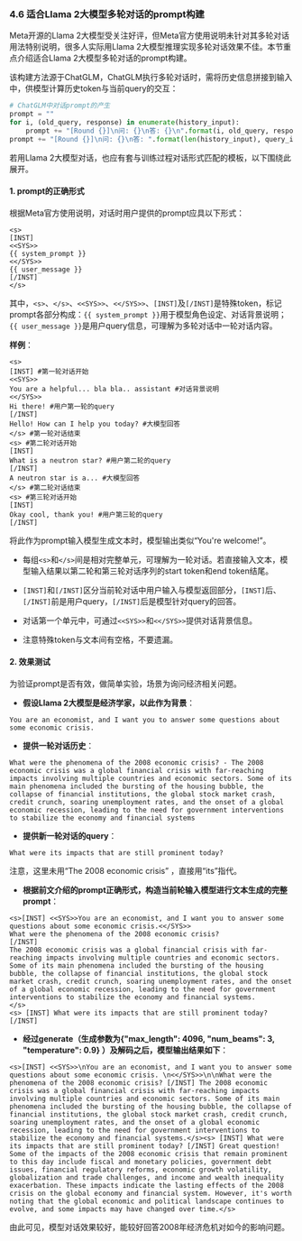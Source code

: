 
### 4.6 适合Llama 2大模型多轮对话的prompt构建

Meta开源的Llama 2大模型受关注好评，但Meta官方使用说明未针对其多轮对话用法特别说明，很多人实际用Llama 2大模型推理实现多轮对话效果不佳。本节重点介绍适合Llama 2大模型多轮对话的prompt构建。

该构建方法源于ChatGLM，ChatGLM执行多轮对话时，需将历史信息拼接到输入中，供模型计算历史token与当前query的交互：

```python
# ChatGLM中对话prompt的产生
prompt = ""
for i, (old_query, response) in enumerate(history_input):
    prompt += "[Round {}]\n问: {}\n答: {}\n".format(i, old_query, response)
prompt += "[Round {}]\n问: {}\n答: ".format(len(history_input), query_input)
```

若用Llama 2大模型对话，也应有套与训练过程对话形式匹配的模板，以下围绕此展开。

#### 1. prompt的正确形式

根据Meta官方使用说明，对话时用户提供的prompt应具以下形式：

```
<s>
[INST]
<<SYS>>
{{ system_prompt }}
<</SYS>>
{{ user_message }}
[/INST]
</s>
```

其中，`<s>`、`</s>`、`<<SYS>>`、`<</SYS>>`、`[INST]`及`[/INST]`是特殊token，标记prompt各部分构成：`{{ system_prompt }}`用于模型角色设定、对话背景说明；`{{ user_message }}`是用户query信息，可理解为多轮对话中一轮对话内容。 

**样例**：

```
<s>
[INST] #第一轮对话开始
<<SYS>>
You are a helpful... bla bla.. assistant #对话背景说明
<</SYS>>
Hi there! #用户第一轮的query
[/INST]
Hello! How can I help you today? #大模型回答
</s> #第一轮对话结束
<s> #第二轮对话开始
[INST]
What is a neutron star? #用户第二轮的query
[/INST]
A neutron star is a... #大模型回答
</s> #第二轮对话结束
<s> #第三轮对话开始
[INST]
Okay cool, thank you! #用户第三轮的query
[/INST]
```
将此作为prompt输入模型生成文本时，模型输出类似“You're welcome!”。

- 每组`<s>`和`</s>`间是相对完整单元，可理解为一轮对话。若直接输入文本，模型输入结果以第二轮和第三轮对话序列的start token和end token结尾。

- `[INST]`和`[/INST]`区分当前轮对话中用户输入与模型返回部分，`[INST]`后、`[/INST]`前是用户query，`[/INST]`后是模型针对query的回答。 

- 对话第一个单元中，可通过`<<SYS>>`和`<</SYS>>`提供对话背景信息。 

- 注意特殊token与文本间有空格，不要遗漏。 



#### 2. 效果测试

为验证prompt是否有效，做简单实验，场景为询问经济相关问题。

- **假设Llama 2大模型是经济学家，以此作为背景**：

```
You are an economist, and I want you to answer some questions about some economic crisis.
```

- **提供一轮对话历史**：

```
What were the phenomena of the 2008 economic crisis? - The 2008 economic crisis was a global financial crisis with far-reaching impacts involving multiple countries and economic sectors. Some of its main phenomena included the bursting of the housing bubble, the collapse of financial institutions, the global stock market crash, credit crunch, soaring unemployment rates, and the onset of a global economic recession, leading to the need for government interventions to stabilize the economy and financial systems
```

- **提供新一轮对话的query**：

```
What were its impacts that are still prominent today?
```

注意，这里未用“The 2008 economic crisis” ，直接用“its”指代。 

- **根据前文介绍的prompt正确形式，构造当前轮输入模型进行文本生成的完整prompt**：

```
<s>[INST] <<SYS>>You are an economist, and I want you to answer some questions about some economic crisis.<</SYS>>
What were the phenomena of the 2008 economic crisis?
[/INST]
The 2008 economic crisis was a global financial crisis with far-reaching impacts involving multiple countries and economic sectors. Some of its main phenomena included the bursting of the housing bubble, the collapse of financial institutions, the global stock market crash, credit crunch, soaring unemployment rates, and the onset of a global economic recession, leading to the need for government interventions to stabilize the economy and financial systems.
</s>
<s> [INST] What were its impacts that are still prominent today?
[/INST]
```

- **经过generate（生成参数为{"max_length": 4096, "num_beams": 3, "temperature": 0.9} ）及解码之后，模型输出结果如下**：

```
<s>[INST] <<SYS>>\nYou are an economist, and I want you to answer some questions about some economic crisis. \n<</SYS>>\n\nWhat were the phenomena of the 2008 economic crisis? [/INST] The 2008 economic crisis was a global financial crisis with far-reaching impacts involving multiple countries and economic sectors. Some of its main phenomena included the bursting of the housing bubble, the collapse of financial institutions, the global stock market crash, credit crunch, soaring unemployment rates, and the onset of a global economic recession, leading to the need for government interventions to stabilize the economy and financial systems.</s><s> [INST] What were its impacts that are still prominent today? [/INST] Great question! Some of the impacts of the 2008 economic crisis that remain prominent to this day include fiscal and monetary policies, government debt issues, financial regulatory reforms, economic growth volatility, globalization and trade challenges, and income and wealth inequality exacerbation. These impacts indicate the lasting effects of the 2008 crisis on the global economy and financial system. However, it's worth noting that the global economic and political landscape continues to evolve, and some impacts may have changed over time.</s>
```
由此可见，模型对话效果较好，能较好回答2008年经济危机对如今的影响问题。 
